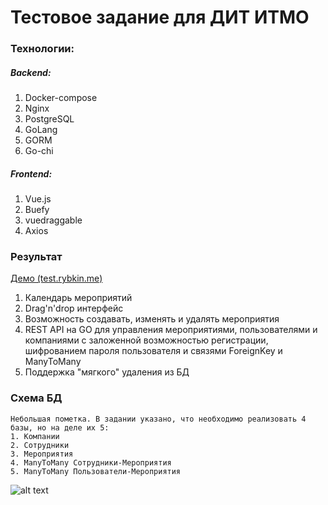 # Тестовое задание для ДИТ ИТМО
### Технологии:
##### Backend:
1. Docker-compose
2. Nginx
3. PostgreSQL
4. GoLang
5. GORM
6. Go-chi

##### Frontend:
1. Vue.js
2. Buefy
3. vuedraggable
4. Axios

### Результат

[Демо (test.rybkin.me)](https://test.rybkin.me)
1. Календарь мероприятий
2. Drag'n'drop интерфейс
3. Возможность создавать, изменять и удалять мероприятия
4. REST API на GO для управления мероприятиями, пользователями и компаниями с заложенной возможностью регистрации, шифрованием пароля пользователя и связями ForeignKey и ManyToMany
5. Поддержка "мягкого" удаления из БД

### Схема БД

```
Небольшая пометка. В задании указано, что необходимо реализовать 4 базы, но на деле их 5:
1. Компании
2. Сотрудники
3. Мероприятия
4. ManyToMany Сотрудники-Мероприятия
5. ManyToMany Пользователи-Мероприятия
```

![alt text](https://test.rybkin.me/testDIT.png "Схема БД")
